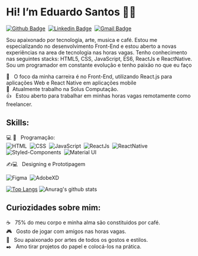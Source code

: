 # Hi! I’m Eduardo Santos 🚀🚀

[![Github Badge](https://img.shields.io/badge/-Github-242A2D?style=flat&logo=Github&logoColor=white&link=https://github.com/edufsantos)](https://github.com/edufsantos)&nbsp;
[![Linkedin Badge](https://img.shields.io/badge/-LinkedIn-0077B5?style=flat&logo=Linkedin&logoColor=white&link=https://www.linkedin.com/in/eduardo-santos-939063195)](https://www.linkedin.com/in/eduardo-santos-939063195/)&nbsp;
[![Gmail Badge](https://img.shields.io/badge/-Gmail-c5392a?style=flat&logo=Gmail&logoColor=white&link=mailto:rbritox.js@gmail.com)](mailto:rbritox.js@gmail.com)&nbsp;


Sou apaixonado por tecnologia, arte, musica e café. Estou me especializando no desenvolvimento Front-End e estou aberto a novas experiências na area de tecnologia nas horas vagas. Tenho conhecimento nas seguintes stacks: HTML5, CSS, JavaScript, ES6, ReactJs e ReactNative. Sou um programador em constante evolução e tenho paixão no que eu faço

📱 &nbsp; O foco da minha carreira é no Front-End, utilizando React.js para aplicações Web e React Native em aplicações mobile<br/>
💼 &nbsp;Atualmente trabalho  na Solus Computação.<br/>
👍 &nbsp; Estou aberto para trabalhar em minhas horas vagas remotamente como freelancer.<br/>


## Skills:

💻 📱 &nbsp; Programação: <br/>
![HTML](https://img.shields.io/badge/-HTML-E44D25?style=flat&logoColor=fff&logo=html5)&nbsp;
![CSS](https://img.shields.io/badge/-CSS-254DE6?style=flat&logoColor=fff&logo=css3)&nbsp;
![JavaScript](https://img.shields.io/badge/-JavaScript-FF0000?style=flat&logoColor=fff&logo=javascript)&nbsp;
![ReactJs](https://img.shields.io/badge/-React.js-18BCEE?style=flat&logoColor=fff&logo=react)&nbsp;
![ReactNative](https://img.shields.io/badge/-React_Native-18BCEE?style=flat&logoColor=fff&logo=react)&nbsp;<br/>
![Styled-Components](https://img.shields.io/badge/-Styled_Components-DB9A64?style=flat&logoColor=fff&logo=styled-components)&nbsp;
![Material UI](https://img.shields.io/badge/-Material_Ui-254DE6?style=flat&logoColor=fff&logo=material-ui)&nbsp;


✍💻 &nbsp; Designing e Prototipagem<br/>

![Figma](https://img.shields.io/badge/-Figma-fafafa?style=flat&logoColor=figma&logo=figma)&nbsp;
![AdobeXD](https://img.shields.io/badge/-Adobe_XD-fafafa?style=flat&logoColor=adobe-xd&logo=adobe-xd)&nbsp;


[![Top Langs](https://github-readme-stats.vercel.app/api/top-langs/?username=edufsantos&layout=compact)](https://github.com/edufsantos/github-readme-stats)
![Anurag's github stats](https://github-readme-stats.vercel.app/api?username=edufsantos&show_icons=true&theme=default)

## Curiozidades sobre mim:

☕ &nbsp; 75% do meu corpo e minha alma são constituidos por café. <br/>
🎮 &nbsp; Gosto de jogar com amigos nas horas vagas.<br/>
🎨  &nbsp; Sou apaixonado por artes de todos os gostos e estilos.<br/>
✒️ &nbsp; Amo tirar projetos do papel e colocá-los na prática. 


